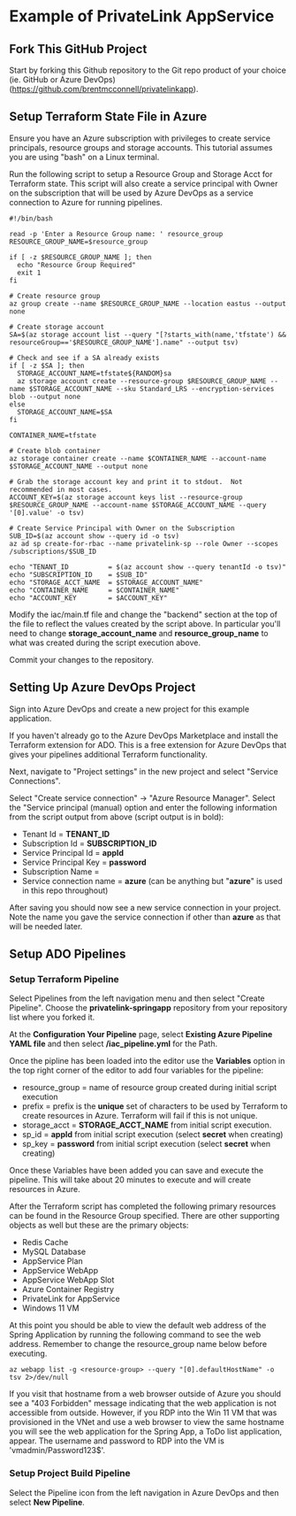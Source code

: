 # Example of PrivateLink AppService

## Fork This GitHub Project

Start by forking this Github repository to the Git repo product of your choice
(ie. GitHub or Azure DevOps)(https://github.com/brentmcconnell/privatelinkapp).

## Setup Terraform State File in Azure

Ensure you have an Azure subscription with privileges to create service
principals, resource groups and storage accounts.  This tutorial assumes you are 
using "bash" on a Linux terminal.

Run the following script to setup a Resource Group and Storage Acct for
Terraform state.  This script will also create a service principal with Owner on
the subscription that will be used by Azure DevOps as a service connection to
Azure for running pipelines.

```
#!/bin/bash

read -p 'Enter a Resource Group name: ' resource_group 
RESOURCE_GROUP_NAME=$resource_group

if [ -z $RESOURCE_GROUP_NAME ]; then
  echo "Resource Group Required"
  exit 1
fi

# Create resource group
az group create --name $RESOURCE_GROUP_NAME --location eastus --output none

# Create storage account
SA=$(az storage account list --query "[?starts_with(name,'tfstate') && resourceGroup=='$RESOURCE_GROUP_NAME'].name" --output tsv)

# Check and see if a SA already exists
if [ -z $SA ]; then
  STORAGE_ACCOUNT_NAME=tfstate${RANDOM}sa
  az storage account create --resource-group $RESOURCE_GROUP_NAME --name $STORAGE_ACCOUNT_NAME --sku Standard_LRS --encryption-services blob --output none
else
  STORAGE_ACCOUNT_NAME=$SA
fi

CONTAINER_NAME=tfstate

# Create blob container
az storage container create --name $CONTAINER_NAME --account-name $STORAGE_ACCOUNT_NAME --output none

# Grab the storage account key and print it to stdout.  Not recommended in most cases.
ACCOUNT_KEY=$(az storage account keys list --resource-group $RESOURCE_GROUP_NAME --account-name $STORAGE_ACCOUNT_NAME --query '[0].value' -o tsv)

# Create Service Principal with Owner on the Subscription
SUB_ID=$(az account show --query id -o tsv)
az ad sp create-for-rbac --name privatelink-sp --role Owner --scopes /subscriptions/$SUB_ID

echo "TENANT_ID          = $(az account show --query tenantId -o tsv)"
echo "SUBSCRIPTION_ID    = $SUB_ID"
echo "STORAGE_ACCT_NAME  = $STORAGE_ACCOUNT_NAME"
echo "CONTAINER_NAME     = $CONTAINER_NAME"
echo "ACCOUNT_KEY        = $ACCOUNT_KEY"

```
Modify the iac/main.tf file and change the "backend" section at the top of the file
to reflect the values created by the script above.  In particular you'll need to
change __storage_account_name__ and __resource_group_name__ to what was created
during the script execution above.

Commit your changes to the repository.

## Setting Up Azure DevOps Project

Sign into Azure DevOps and create a new project for this example application.

If you haven't already go to the Azure DevOps Marketplace and install the
Terraform extension for ADO.  This is a free extension for Azure DevOps that
gives your pipelines additional Terraform functionality.

Next, navigate to "Project settings" in the new project and select "Service
Connections".

Select "Create service connection" -> "Azure Resource Manager".  Select the
"Service principal (manual) option and enter the following information from the
script output from above (script output is in bold):

* Tenant Id = __TENANT_ID__
* Subscription Id = __SUBSCRIPTION_ID__
* Service Principal Id = __appId__
* Service Principal Key = __password__
* Subscription Name = <any string>
* Service connection name = __azure__ (can be anything but "__azure__" is used
  in this repo throughout)

After saving you should now see a new service connection in your project.  Note
the name you gave the service connection if other than __azure__ as that will be needed later.


## Setup ADO Pipelines

### Setup Terraform Pipeline
Select Pipelines from the left navigation menu and then select "Create
Pipeline".  Choose the __privatelink-springapp__ repository from your repository list where you forked
it. 

At the __Configuration Your Pipeline__ page, select __Existing Azure Pipeline
YAML file__ and then select __/iac_pipeline.yml__ for the Path.

Once the pipline has been loaded into the editor use the __Variables__ option in
the top right corner of the editor to add four variables for the pipeline:
* resource_group = name of resource group created during initial script
  execution
* prefix = prefix is the __unique__ set of characters to be used by Terraform to
  create resources in Azure.  Terraform will fail if this is not unique.
* storage_acct = __STORAGE_ACCT_NAME__ from initial script execution.
* sp_id = __appId__ from initial script execution (select __secret__ when creating)
* sp_key = __password__ from initial script execution (select __secret__ when
  creating)

Once these Variables have been added you can save and execute the pipeline.
This will take about 20 minutes to execute and will create resources in Azure.

After the Terraform script has completed the following primary resources can be found in
the Resource Group specified.  There are other supporting objects as well but
these are the primary objects:
* Redis Cache
* MySQL Database
* AppService Plan
* AppService WebApp
* AppService WebApp Slot
* Azure Container Registry
* PrivateLink for AppService
* Windows 11 VM

At this point you should be able to view the default web address of the Spring
Application by running the following command to see the web address.  Remember
to change the resource_group name below before executing.
```
az webapp list -g <resource-group> --query "[0].defaultHostName" -o tsv 2>/dev/null
```
If you visit that hostname from a web browser outside of Azure you should see a
"403 Forbidden" message indicating that the web application is not accessible
from outside.  However, if you RDP into the Win 11 VM that was provisioned in
the VNet and use a web browser to view the same hostname you will see the web
application for the Spring App, a ToDo list application, appear.  The username
and password to RDP into the VM is 'vmadmin/Password123$'.

### Setup Project Build Pipeline

Select the Pipeline icon from the left navigation in Azure DevOps and then
select __New Pipeline__. 
